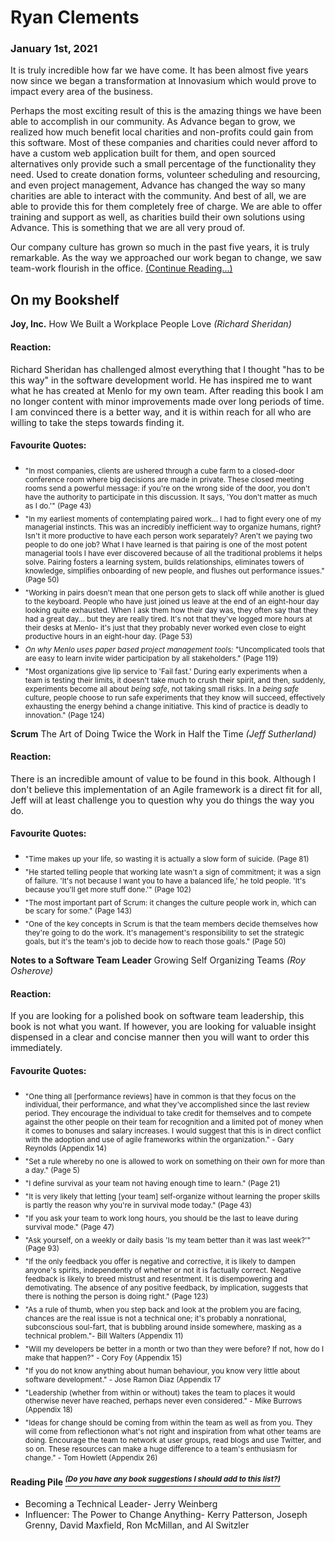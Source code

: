# Ryan Clements

### January 1st, 2021
It is truly incredible how far we have come. It has been almost five years now since we began a transformation at Innovasium which would prove to impact every area of the business. 

Perhaps the most exciting result of this is the amazing things we have been able to accomplish in our community. As Advance began to grow, we realized how much benefit local charities and non-profits could gain from this software. Most of these companies and charities could never afford to have a custom web application built for them, and open sourced alternatives only provide such a small percentage of the functionality they need. Used to create donation forms, volunteer scheduling and resourcing, and even project management, Advance has changed the way so many charities are able to interact with the community. And best of all, we are able to provide this for them completely free of charge. We are able to offer training and support as well, as charities build their own solutions using Advance. This is something that we are all very proud of.

Our company culture has grown so much in the past five years, it is truly remarkable. As the way we approached our work began to change, we saw team-work flourish in the office. [(Continue Reading...)](2021.md)

## On my Bookshelf

**Joy, Inc.** How We Built a Workplace People Love *(Richard Sheridan)*

#### Reaction:
Richard Sheridan has challenged almost everything that I thought "has to be this way" in the software development world. He has inspired me to want what he has created at Menlo for my own team. After reading this book I am no longer content with minor improvements made over long periods of time. I am convinced there is a better way, and it is within reach for all who are willing to take the steps towards finding it.
#### Favourite Quotes:
- <sub>"In most companies, clients are ushered through a cube farm to a closed-door conference room where big decisions are made in private. These closed meeting rooms send a powerful message: if you're on the wrong side of the door, you don't have the authority to participate in this discussion. It says, 'You don't matter as much as I do.'" (Page 43)</sub>
- <sub>"In my earliest moments of contemplating paired work... I had to fight every one of my managerial instincts. This was an incredibly inefficient way to organize humans, right? Isn't it more productive to have each person work separately? Aren't we paying two people to do one job? What I have learned is that pairing is one of the most potent managerial tools I have ever discovered because of all the traditional problems it helps solve. Pairing fosters a learning system, builds relationships, eliminates towers of knowledge, simplifies onboarding of new people, and flushes out performance issues." (Page 50)</sub>
- <sub>"Working in pairs doesn't mean that one person gets to slack off while another is glued to the keyboard. People who have just joined us leave at the end of an eight-hour day looking quite exhausted. When I ask them how their day was, they often say that they had a great day... but they are really tired. It's not that they've logged more hours at their desks at Menlo- it's just that they probably never worked even close to eight productive hours in an eight-hour day. (Page 53)</sub>
- <sub>*On why Menlo uses paper based project management tools:* "Uncomplicated tools that are easy to learn invite wider participation by all stakeholders." (Page 119)</sub>
- <sub>"Most organizations give lip service to 'Fail fast.' During early experiments when a team is testing their limits, it doesn't take much to crush their spirit, and then, suddenly, experiments become all about *being safe*, not taking small risks. In a *being safe* culture, people choose to run safe experiments that they know will succeed, effectively exhausting the energy behind a change initiative. This kind of practice is deadly to innovation." (Page 124)</sub>
 

**Scrum** The Art of Doing Twice the Work in Half the Time *(Jeff Sutherland)*

#### Reaction:
There is an incredible amount of value to be found in this book. Although I don't believe this implementation of an Agile framework is a direct fit for all, Jeff will at least challenge you to question why you do things the way you do. 
#### Favourite Quotes:
- <sub>"Time makes up your life, so wasting it is actually a slow form of suicide. (Page 81)</sub>
- <sub>"He started telling people that working late wasn't a sign of commitment; it was a sign of failure. 'It's not because I want you to have a balanced life,' he told people. 'It's because you'll get more stuff done.'" (Page 102)</sub>
- <sub>"The most important part of Scrum: it changes the culture people work in, which can be scary for some." (Page 143)</sub>
- <sub>"One of the key concepts in Scrum is that the team members decide themselves how they're going to do the work. It's management's responsibility to set the strategic goals, but it's the team's job to decide how to reach those goals." (Page 50)</sub>


**Notes to a Software Team Leader** Growing Self Organizing Teams *(Roy Osherove)*

#### Reaction:
If you are looking for a polished book on software team leadership, this book is not what you want. If however, you are looking for valuable insight dispensed in a clear and concise manner then you will want to order this immediately. 
#### Favourite Quotes:
- <sub>"One thing all [performance reviews] have in common is that they focus on the individual, their performance, and what they've accomplished since the last review period. They encourage the individual to take credit for themselves and to compete against the other people on their team for recognition and a limited pot of money when it comes to bonuses and salary increases. I would suggest that this is in direct conflict with the adoption and use of agile frameworks within the organization." - Gary Reynolds (Appendix 14)
- <sub>"Set a rule whereby no one is allowed to work on something on their own for more than a day." (Page 5)</sub>
- <sub>"I define survival as your team not having enough time to learn." (Page 21)</sub>
- <sub>"It is very likely that letting [your team] self-organize without learning the proper skills is partly the reason why you're in survival mode today." (Page 43)</sub>
- <sub>"If you ask your team to work long hours, you should be the last to leave during survival mode." (Page 47)</sub>
- <sub>"Ask yourself, on a weekly or daily basis 'Is my team better than it was last week?'" (Page 93)</sub>
- <sub>"If the only feedback you offer is negative and corrective, it is likely to dampen anyone's spirits, independently of whether or not it is factually correct. Negative feedback is likely to breed mistrust and resentment. It is disempowering and demotivating. The absence of any positive feedback, by implication, suggests that there is nothing the person is doing right." (Page 123)</sub>
- <sub>"As a rule of thumb, when you step back and look at the problem you are facing, chances are the real issue is not a technical one; it's probably a nonrational, subconscious soul-fart, that is bubbling around inside somewhere, masking as a technical problem."- Bill Walters (Appendix 11)</sub>
- <sub>"Will my developers be better in a month or two than they were before? If not, how do I make that happen?" - Cory Foy (Appendix 15)</sub>
- <sub>"If you do not know anything about human behaviour, you know very little about software development." - Jose Ramon Diaz (Appendix 17</sub>
- <sub>"Leadership (whether from within or without) takes the team to places it would otherwise never have reached, perhaps never even considered." - Mike Burrows (Appendix 18)</sub>
- <sub>"Ideas for change should be coming from within the team as well as from you. They will come from reflectionon what's not right and inspiration from what other teams are doing. Encourage the team to network at user groups, read blogs and use Twitter, and so on. These resources can make a huge difference to a team's enthusiasm for change." - Tom Howlett (Appendix 26)</sub>


#### Reading Pile [*<sup>(Do you have any book suggestions I should add to this list?)</sup>*](https://github.com/Roar1827/Ryan-Clements/issues/new?title=Book%20Suggestion:%20{Title%20Here}&body=The%20reason%20I%20think%20you%20would%20benefit%20from%20this%20book%20is-)
- Becoming a Technical Leader- Jerry Weinberg
- Influencer: The Power to Change Anything- Kerry Patterson, Joseph Grenny, David Maxfield, Ron McMillan, and Al Switzler
